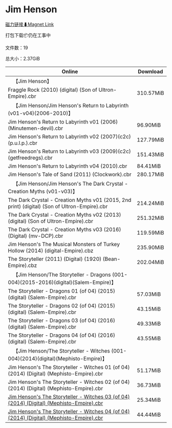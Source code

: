 # Jim Henson

[磁力链接⬇Magnet Link](magnet:?xt=urn:btih:7d3d4b8d6f479aac6db76c6c642544b9659bb9bd&dn=Jim%20Henson)

打包下载📦仍在工事中

文件数：19

总大小：2.37GiB

Online | Download
--- | ---
&emsp;【Jim Henson】 | 
Fraggle Rock (2010) (digital) (Son of Ultron-Empire).cbr | 310.57MiB
&emsp;【Jim Henson/Jim Henson's Return to Labyrinth (v01-v04)(2006-2010)】 | 
Jim Henson's Return to Labyrinth v01 (2006) (Minutemen-devil).cbr | 96.90MiB
Jim Henson's Return to Labyrinth v02 (2007)(c2c)(p.u.l.p.).cbr | 127.79MiB
Jim Henson's Return to Labyrinth v03 (2009)(c2c)(getfreedregs).cbr | 151.43MiB
Jim Henson's Return to Labyrinth v04 (2010).cbr | 84.41MiB
Jim Henson's Tale of Sand (2011) (Clockwork).cbr | 280.17MiB
&emsp;【Jim Henson/Jim Henson's The Dark Crystal - Creation Myths (v01-v03)】 | 
The Dark Crystal - Creation Myths v01 (2015, 2nd print) (digital) (Son of Ultron-Empire).cbr | 214.24MiB
The Dark Crystal - Creation Myths v02 (2013) (digital) (Son of Ultron-Empire).cbr | 251.32MiB
The Dark Crystal - Creation Myths v03 (2016) (Digital) (mv-DCP).cbr | 119.59MiB
Jim Henson's The Musical Monsters of Turkey Hollow (2014) (digital-Empire).cbz | 235.90MiB
The Storyteller (2011) (Digital) (1920) (Bean-Empire).cbz | 202.04MiB
&emsp;【Jim Henson/The Storyteller - Dragons (001-004)(2015-2016)(digital)(Salem-Empire)】 | 
The Storyteller - Dragons 01 (of 04) (2015) (digital) (Salem-Empire).cbr | 57.03MiB
The Storyteller - Dragons 02 (of 04) (2015) (digital) (Salem-Empire).cbr | 43.15MiB
The Storyteller - Dragons 03 (of 04) (2016) (digital) (Salem-Empire).cbr | 49.33MiB
The Storyteller - Dragons 04 (of 04) (2016) (digital) (Salem-Empire).cbr | 43.55MiB
&emsp;【Jim Henson/The Storyteller - Witches (001-004)(2014)(digital)(Mephisto-Empire)】 | 
Jim Henson's The Storyteller - Witches 01 (of 04) (2014) (Digital) (Mephisto-Empire).cbr | 51.17MiB
Jim Henson's The Storyteller - Witches 02 (of 04) (2014) (Digital) (Mephisto-Empire).cbr | 36.73MiB
[Jim Henson's The Storyteller - Witches 03 (of 04) (2014) (Digital) (Mephisto-Empire).cbr](https://github.com/alicewish/markdown/blob/master/comic/Jim-Hensons-Storyteller-Witches-03-of-04-2014-Digital-Mephisto-Empire-cbr.md) | 25.34MiB
[Jim Henson's The Storyteller - Witches 04 (of 04) (2014) (Digital) (Mephisto-Empire).cbr](https://github.com/alicewish/markdown/blob/master/comic/Jim-Hensons-Storyteller-Witches-04-of-04-2014-Digital-Mephisto-Empire-cbr.md) | 44.44MiB